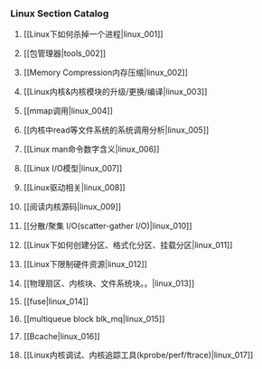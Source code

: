 ### Linux Section Catalog

1. [[Linux下如何杀掉一个进程|linux_001]]

1. [[包管理器|tools_002]]

1. [[Memory Compression内存压缩|linux_002]]

1. [[Linux内核&内核模块的升级/更换/编译|linux_003]]

1. [[mmap调用|linux_004]]

1. [[内核中read等文件系统的系统调用分析|linux_005]]

1. [[Linux man命令数字含义|linux_006]]

1. [[Linux I/O模型|linux_007]]

1. [[Linux驱动相关|linux_008]]

1. [[阅读内核源码|linux_009]]

1. [[分散/聚集 I/O(scatter-gather I/O)|linux_010]]

1. [[Linux下如何创建分区、格式化分区、挂载分区|linux_011]]

1. [[Linux下限制硬件资源|linux_012]]

1. [[物理扇区、内核块、文件系统块。。|linux_013]]

1. [[fuse|linux_014]]

1. [[multiqueue block blk_mq|linux_015]]

1. [[Bcache|linux_016]]

1. [[Linux内核调试、内核追踪工具(kprobe/perf/ftrace)|linux_017]]
